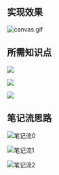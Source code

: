 ## 实现效果  
![canvas.gif](https://upload-images.jianshu.io/upload_images/2195446-7ac303e494699582.gif?imageMogr2/auto-orient/strip)

## 所需知识点
![](https://upload-images.jianshu.io/upload_images/2195446-c894b6c1533f2fd4.png?imageMogr2/auto-orient/strip%7CimageView2/2/w/1240)

![](https://upload-images.jianshu.io/upload_images/2195446-c23c245959ea030f.png?imageMogr2/auto-orient/strip%7CimageView2/2/w/1240)


![](https://upload-images.jianshu.io/upload_images/2195446-65868f3aa93827c9.png?imageMogr2/auto-orient/strip%7CimageView2/2/w/1240)

## 笔记流思路


![笔记流0](https://upload-images.jianshu.io/upload_images/2195446-1f765055ef0bd6ee.jpg?imageMogr2/auto-orient/strip%7CimageView2/2/w/1240)


![笔记流1](https://upload-images.jianshu.io/upload_images/2195446-da128ce199c0b455.jpg?imageMogr2/auto-orient/strip%7CimageView2/2/w/1240)


![笔记流2](https://upload-images.jianshu.io/upload_images/2195446-2942bcba1da6287c.jpg?imageMogr2/auto-orient/strip%7CimageView2/2/w/1240)


